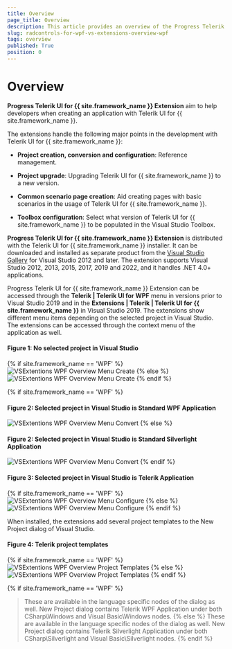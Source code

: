 ```yaml
---
title: Overview
page_title: Overview
description: This article provides an overview of the Progress Telerik UI for {{ site.framework_name }} Extension.
slug: radcontrols-for-wpf-vs-extensions-overview-wpf
tags: overview
published: True
position: 0
---
```


# Overview

__Progress Telerik UI for {{ site.framework_name }} Extension__ aim to help developers when creating an application with Telerik UI for {{ site.framework_name }}.

The extensions handle the following major points in the development with Telerik UI for {{ site.framework_name }}:

* __Project creation, conversion and configuration__: Reference management.

* __Project upgrade__: Upgrading Telerik UI for {{ site.framework_name }} to a new version.

* __Common scenario page creation__: Aid creating pages with basic scenarios in the usage of Telerik UI for {{ site.framework_name }}.

* __Toolbox configuration__: Select what version of Telerik UI for {{ site.framework_name }} to be populated in the Visual Studio Toolbox.

__Progress Telerik UI for {{ site.framework_name }} Extension__ is distributed with the Telerik UI for {{ site.framework_name }} installer. It can be downloaded and installed as separate product from the [Visual Studio Gallery](https://marketplace.visualstudio.com/) for Visual Studio 2012 and later. The extension supports Visual Studio 2012, 2013, 2015, 2017, 2019 and 2022, and it handles .NET 4.0+ applications.

Progress Telerik UI for {{ site.framework_name }} Extension can be accessed through the __Telerik | Telerik UI for WPF__ menu in versions prior to Visual Studio 2019 and in the __Extensions | Telerik | Telerik UI for {{ site.framework_name }}__ in Visual Studio 2019. The extensions show  different menu items depending on the selected project in Visual Studio. The extensions can be accessed through the context menu of the application as well.

#### Figure 1: No selected project in Visual Studio
{% if site.framework_name == 'WPF' %}
![VSExtentions WPF Overview Menu Create](images/VSExtentions_WPF_OverviewMenuCreate.png)
{% else %}
![VSExtentions WPF Overview Menu Create](images/VSExtentions_SL_OverviewMenuCreate.png)
{% endif %}

{% if site.framework_name == 'WPF' %}
#### Figure 2: Selected project in Visual Studio is Standard WPF Application
![VSExtentions WPF Overview Menu Convert](images/VSExtentions_WPF_OverviewMenuConvert.png)
{% else %}
#### Figure 2: Selected project in Visual Studio is Standard Silverlight Application
![VSExtentions WPF Overview Menu Convert](images/VSExtentions_SL_OverviewMenuConvert.png)
{% endif %}

#### Figure 3: Selected project in Visual Studio is Telerik Application
{% if site.framework_name == 'WPF' %}
![VSExtentions WPF Overview Menu Configure](images/VSExtentions_WPF_OverviewMenuConfigure.png)
{% else %}
![VSExtentions WPF Overview Menu Configure](images/VSExtentions_SL_OverviewMenuConfigure.png)
{% endif %}

When installed, the extensions add several project templates to the New Project dialog of Visual Studio.

#### Figure 4: Telerik project templates
{% if site.framework_name == 'WPF' %}
![VSExtentions WPF Overview Project Templates](images/VSExtentions_WPF_OverviewProjectTemplates.jpg)
{% else %}
![VSExtentions WPF Overview Project Templates](images/VSExtentions_SL_OverviewProjectTemplates.png)
{% endif %}

{% if site.framework_name == 'WPF' %}
>These are available in the language specific nodes of the dialog as well. New Project dialog contains Telerik WPF Application under both CSharp\Windows and Visual Basic\Windows nodes.
{% else %}
>These are available in the language specific nodes of the dialog as well. New Project dialog contains Telerik Silverlight Application under both CSharp\Silverlight and Visual Basic\Silverlight nodes.
{% endif %}
